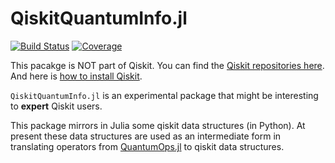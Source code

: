 # QiskitQuantumInfo.jl

[![Build Status](https://github.com/jlapeyre/QiskitQuantumInfo.jl/actions/workflows/CI.yml/badge.svg?branch=main)](https://github.com/jlapeyre/QiskitQuantumInfo.jl/actions/workflows/CI.yml?query=branch%3Amain)
[![Coverage](https://codecov.io/gh/jlapeyre/QiskitQuantumInfo.jl/branch/main/graph/badge.svg)](https://codecov.io/gh/jlapeyre/QiskitQuantumInfo.jl)

This pacakge is NOT part of Qiskit. You can find the [Qiskit repositories here](https://github.com/Qiskit).
And here is [how to install Qiskit](https://qiskit.org/documentation/getting_started.html).


`QiskitQuantumInfo.jl` is an experimental package that might be interesting to **expert** Qiskit users.

This package mirrors in Julia some qiskit data structures (in Python). At present these data structures are used as an intermediate
form in translating operators from [QuantumOps.jl](https://github.com/jlapeyre/QuantumOps.jl) to qiskit data structures.
